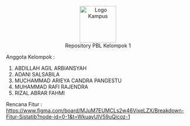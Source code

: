 <div align="center">
    <img src="assets\img\polinema.png" alt="Logo Kampus" width="100">
    <br>
    Repository PBL Kelompok 1
</div>

Anggota Kelompok :
1. ABDILLAH AGIL ARBIANSYAH
2. ADANI SALSABILA
3. MUCHAMMAD ARIEYA CANDRA PANGESTU
4. MUHAMMAD RAFI RAJENDRA
5. RIZAL ABRAR FAHMI

Rencana Fitur : https://www.figma.com/board/MJuM7EUMCLs2w46VixeLZX/Breakdown-Fitur-Sistatib?node-id=0-1&t=WkuayUIV59uQicoz-1
